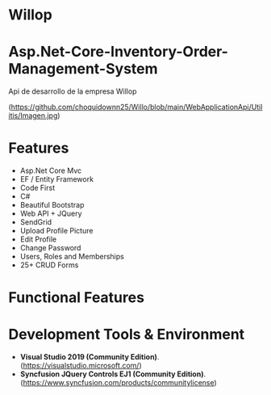# Willop

# Asp.Net-Core-Inventory-Order-Management-System
Api de desarrollo de la empresa Willop


(https://github.com/choquidownn25/Willo/blob/main/WebApplicationApi/Utilitis/Imagen.jpg)



# Features

- Asp.Net Core Mvc
- EF / Entity Framework
- Code First
- C#
- Beautiful Bootstrap
- Web API + JQuery
- SendGrid
- Upload Profile Picture
- Edit Profile
- Change Password
- Users, Roles and Memberships
- 25+ CRUD Forms

# Functional Features


# Development Tools & Environment

- **Visual Studio 2019 (Community Edition)**. (https://visualstudio.microsoft.com/) 
- **Syncfusion JQuery Controls EJ1 (Community Edition)**. (https://www.syncfusion.com/products/communitylicense)



